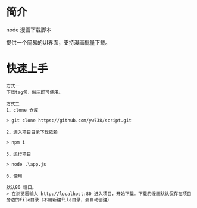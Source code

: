 # 简介
node 漫画下载脚本

提供一个简易的UI界面，支持漫画批量下载。

# 快速上手

```
方式一
下载tag包，解压即可使用。
```

```
方式二
1、clone 仓库

> git clone https://github.com/yw738/script.git

2、进入项目目录下载依赖

> npm i

3、运行项目

> node .\app.js 

6、使用

默认80 端口。
> 在浏览器输入 http://localhost:80 进入项目，开始下载。下载的漫画默认保存在项目旁边的file目录（不用新建file目录，会自动创建）
```
